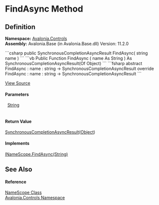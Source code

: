 # FindAsync Method




## Definition
**Namespace:** <a href="N_Avalonia_Controls">Avalonia.Controls</a>  
**Assembly:** Avalonia.Base (in Avalonia.Base.dll) Version: 11.2.0

<Tabs groupId="api-code-preview">
<TabItem value="csharp" label="C#">
```csharp
public SynchronousCompletionAsyncResult<Object> FindAsync(
	string name
)
```
</TabItem>
<TabItem value="vb" label="VB">
```vb
Public Function FindAsync ( 
	name As String
) As SynchronousCompletionAsyncResult(Of Object)
```
</TabItem>
<TabItem value="fsharp" label="F#">
```fsharp
abstract FindAsync : 
        name : string -> SynchronousCompletionAsyncResult<Object> 
override FindAsync : 
        name : string -> SynchronousCompletionAsyncResult<Object> 
```
</TabItem>
</Tabs>



<a href="https://github.com/AvaloniaUI/Avalonia/tree/master/src/Avalonia.Base/Controls/NameScope.cs#L81" title="View the source code">View Source</a>



#### Parameters
<dl><dt>  <a href="https://learn.microsoft.com/dotnet/api/system.string" target="_blank" rel="noopener noreferrer">String</a></dt><dd> </dd></dl>

#### Return Value
<a href="T_Avalonia_Utilities_SynchronousCompletionAsyncResult_1">SynchronousCompletionAsyncResult</a>(<a href="https://learn.microsoft.com/dotnet/api/system.object" target="_blank" rel="noopener noreferrer">Object</a>)

#### Implements
<a href="M_Avalonia_Controls_INameScope_FindAsync">INameScope.FindAsync(String)</a>  


## See Also


#### Reference
<a href="T_Avalonia_Controls_NameScope">NameScope Class</a>  
<a href="N_Avalonia_Controls">Avalonia.Controls Namespace</a>  

